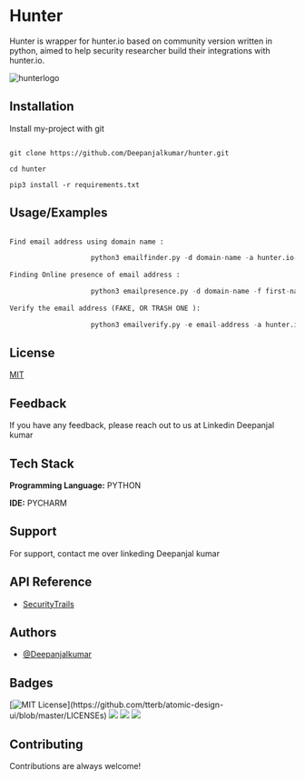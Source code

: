 
# Hunter

Hunter is wrapper for hunter.io based on community version written in python, aimed to help security researcher build their integrations with 
hunter.io. 

![hunterlogo](https://user-images.githubusercontent.com/55708909/124118978-90d52b80-da8f-11eb-8bfb-6d0937e187ca.png)

    
## Installation 

Install my-project with git

```

git clone https://github.com/Deepanjalkumar/hunter.git

cd hunter

pip3 install -r requirements.txt

```
    
## Usage/Examples

```PYTHON

Find email address using domain name :

                    python3 emailfinder.py -d domain-name -a hunter.io-api -o output.txt
                    
Finding Online presence of email address :

                    python3 emailpresence.py -d domain-name -f first-name -l last-name -a hunter.io-api -o output.txt
                    
Verify the email address (FAKE, OR TRASH ONE ):

                    python3 emailverify.py -e email-address -a hunter.io-api -o output.txt

```

  
## License

[MIT](https://choosealicense.com/licenses/mit/)

  
## Feedback

If you have any feedback, please reach out to us at Linkedin Deepanjal kumar

  
## Tech Stack

**Programming Language:** PYTHON

**IDE:** PYCHARM

  
## Support

For support, contact me over linkeding Deepanjal kumar

  
## API Reference

- [SecurityTrails](http://securitytrails.com)

  
## Authors

- [@Deepanjalkumar](https://github.com/Deepanjalkumar)

  
## Badges

[![MIT License](https://img.shields.io/apm/l/atomic-design-ui.svg?)](https://github.com/tterb/atomic-design-ui/blob/master/LICENSEs)
![](https://img.shields.io/badge/OS-Linux-informational?style=flat&logo=linux&logoColor=white&color=2bbc8a)
![](https://img.shields.io/badge/Code-Python-informational?style=flat&logo=python&logoColor=white&color=2bbc8a)
![](https://img.shields.io/badge/Shell-Bash-informational?style=flat&logo=gnu-bash&logoColor=white&color=2bbc8a)


  
## Contributing

Contributions are always welcome!


